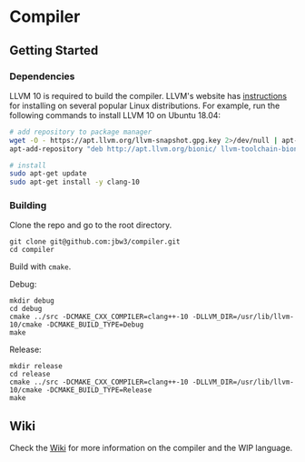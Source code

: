 # Compiler

## Getting Started

### Dependencies

LLVM 10 is required to build the compiler.
LLVM's website has [instructions](https://apt.llvm.org) for installing on several popular Linux distributions.
For example, run the following commands to install LLVM 10 on Ubuntu 18.04:

```bash
# add repository to package manager
wget -O - https://apt.llvm.org/llvm-snapshot.gpg.key 2>/dev/null | apt-key add -
apt-add-repository "deb http://apt.llvm.org/bionic/ llvm-toolchain-bionic-10 main"

# install
sudo apt-get update
sudo apt-get install -y clang-10
```

### Building

Clone the repo and go to the root directory.

```
git clone git@github.com:jbw3/compiler.git
cd compiler
```

Build with `cmake`.

Debug:
```
mkdir debug
cd debug
cmake ../src -DCMAKE_CXX_COMPILER=clang++-10 -DLLVM_DIR=/usr/lib/llvm-10/cmake -DCMAKE_BUILD_TYPE=Debug
make
```

Release:
```
mkdir release
cd release
cmake ../src -DCMAKE_CXX_COMPILER=clang++-10 -DLLVM_DIR=/usr/lib/llvm-10/cmake -DCMAKE_BUILD_TYPE=Release
make
```

## Wiki

Check the [Wiki](https://github.com/jbw3/compiler/wiki) for more information on the compiler and the WIP language.
